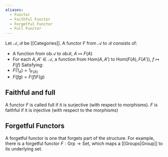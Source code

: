 ```yaml
---
aliases:
  - Functor
  - Faithful Functor
  - Forgetful Functor
  - Full Functor
---
```

Let $\mathcal{A},\mathcal{B}$ be [[Categories]]. A functor $F$ from $\mathcal{A}$ to $\mathcal{B}$ consists of:
- A function from $\mathrm{ob}\mathcal{A}$ to $\mathrm{ob}\mathcal{B}$, $A\mapsto F(A)$
- For each $A,A'\in\mathcal{A}$, a function from $\mathrm{Hom}(A,A')$ to $\mathrm{Hom}(F(A),F(A'))$, $f\mapsto F(f)$
Satisfying:
- $F(1_A)=1_{F(A)}$
- $F(fg)=F(f)F(g)$
## Faithful and full
A functor $F$ is called full if it is surjective (with respect to morphisms).
$F$ is faithful if it is injective (with respect to the morphisms)
## Forgetful Functors
A forgetful functor is one that forgets part of the structure. For example, there is a forgetful functor $F:\mathrm{Grp}\to\mathrm{Set}$, which maps a [[Groups|Group]] to its underlying set.